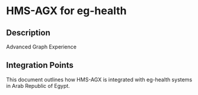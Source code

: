 # HMS-AGX for eg-health

## Description

Advanced Graph Experience

## Integration Points

This document outlines how HMS-AGX is integrated with eg-health systems in Arab Republic of Egypt.
